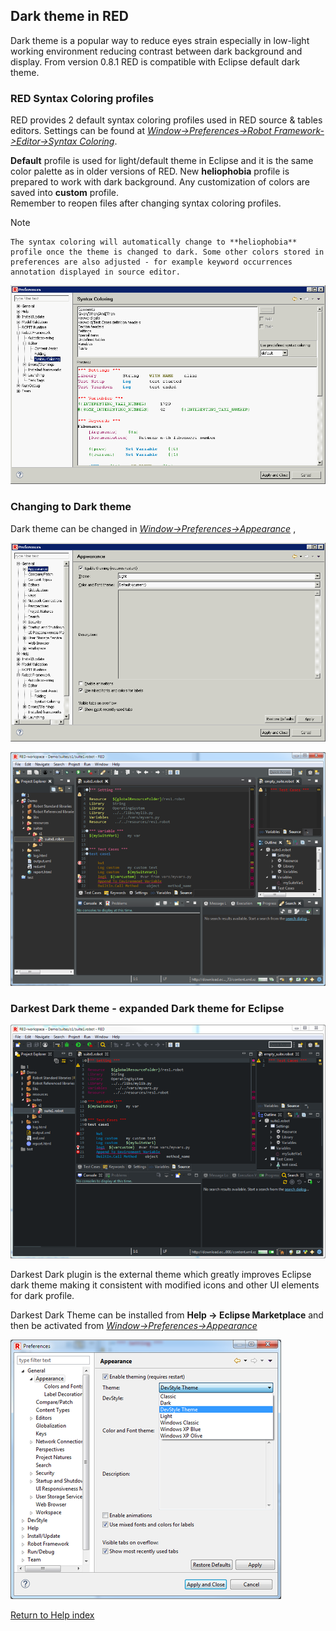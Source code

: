 ## Dark theme in RED

Dark theme is a popular way to reduce eyes strain especially in low-light
working environment reducing contrast between dark background and display.
From version 0.8.1 RED is compatible with Eclipse default dark theme.

### RED Syntax Coloring profiles

RED provides 2 default syntax coloring profiles used in RED source & tables
editors. Settings can be found at _[Window->Preferences->Robot
Framework->Editor->Syntax
Coloring](javascript:executeCommand\('org.eclipse.ui.window.preferences\(preferencePageId=org.robotframework.ide.eclipse.main.plugin.preferences.editor.syntax\)'\))_.

**Default** profile is used for light/default theme in Eclipse and it is the
same color palette as in older versions of RED. New **heliophobia** profile is
prepared to work with dark background. Any customization of colors are saved
into **custom** profile.  
Remember to reopen files after changing syntax coloring profiles.

Note

    The syntax coloring will automatically change to **heliophobia** profile once the theme is changed to dark. Some other colors stored in preferences are also adjusted - for example keyword occurrences annotation displayed in source editor.
  
![](dark_theme/robot-color-profiles.png)

### Changing to Dark theme

Dark theme can be changed in
_[Window->Preferences->Appearance](javascript:executeCommand\('org.eclipse.ui.window.preferences\(preferencePageId=org.eclipse.ui.preferencePages.Views\)'\))_
,

![](dark_theme/apperence-dark.png)

![](dark_theme/red-dark.png)

### Darkest Dark theme - expanded Dark theme for Eclipse

![](dark_theme/darkest-dark.png)

Darkest Dark plugin is the external theme which greatly improves Eclipse dark
theme making it consistent with modified icons and other UI elements for dark
profile.

Darkest Dark Theme can be installed from **Help -> Eclipse Marketplace** and
then be activated from
_[Window->Preferences->Appearance](javascript:executeCommand\('org.eclipse.ui.window.preferences\(preferencePageId=org.eclipse.ui.preferencePages.Views\)'\))_

![](dark_theme/apperence-darkest-dark.png)

[Return to Help index](http://nokia.github.io/RED/help/)
